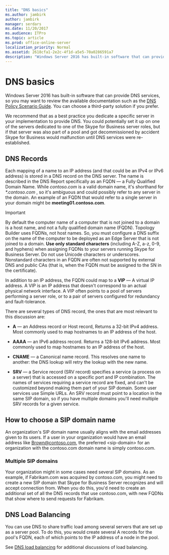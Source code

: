 ```yaml
---
title: "DNS basics"
ms.author: jambirk
author: jambirk
manager: serdars
ms.date: 11/20/2017
ms.audience: ITPro
ms.topic: article
ms.prod: office-online-server
localization_priority: Normal
ms.assetid: 2618cfa1-2e2c-4f1d-a5e5-70a0286591a7
description: "Windows Server 2016 has built-in software that can provide DNS services, so you may want to review the available documentation such as the DNS Policy Scenario Guide. You can choose a third-party solution if you prefer."
---
```


# DNS basics
 
Windows Server 2016 has built-in software that can provide DNS services, so you may want to review the available documentation such as the [DNS Policy Scenario Guide](https://docs.microsoft.com/en-us/windows-server/networking/dns/deploy/dns-policy-scenario-guide). You can choose a third-party solution if you prefer.
  
We recommend that as a best practice you dedicate a specific server in your implementation to provide DNS. You could potentially set it up on one of the servers dedicated to one of the Skype for Business server roles, but if that server was also part of a pool and got decommissioned by accident Skype for Business would malfunction until DNS services were re-established.
  
## DNS Records

Each mapping of a name to an IP address (and that could be an IPv4 or IPv6 address) is stored in a DNS record on the DNS server. The name is described in the DNS Report specifically as an FQDN — a Fully Qualified Domain Name. While  *contoso.com*  is a valid domain name, it's shorthand for *\*.contoso.com*  , so it's ambiguous and could possibly refer to any server in the domain. An example of an FQDN that would refer to a single server in your domain might be **meeting01.contoso.com**.
  
> [!IMPORTANT]
> By default the computer name of a computer that is not joined to a domain is a host name, and not a fully qualified domain name (FQDN). Topology Builder uses FQDNs, not host names. So, you must configure a DNS suffix on the name of the computer to be deployed as an Edge Server that is not joined to a domain. **Use only standard characters** (including A-Z, a-z, 0-9, and hyphens) when assigning FQDNs to your servers running Skype for Business Server. Do not use Unicode characters or underscores. Nonstandard characters in an FQDN are often not supported by external DNS and public CAs (that is, when the FQDN must be assigned to the SN in the certificate).
  
In addition to an IP address, the FQDN could map to a **VIP** — A virtual IP address. A VIP is an IP address that doesn't correspond to an actual physical network interface. A VIP often points to a pool of servers performing a server role, or to a pair of servers configured for redundancy and fault-tolerance.
  
There are several types of DNS record, the ones that are most relevant to this discussion are: 
  
- **A** — an Address record or Host record, Returns a 32-bit IPv4 address. Most commonly used to map hostnames to an IP address of the host.
    
- **AAAA** — an IPv6 address record. Returns a 128-bit IPv6 address. Most commonly used to map hostnames to an IP address of the host.
    
- **CNAME** — a Canonical name record. This resolves one name to another: the DNS lookup will retry the lookup with the new name.
    
- **SRV** — a Service record (SRV record) specifies a service (a process on a server) that is accessed on a specific port and IP combination. The names of services requiring a service record are fixed, and can't be customized beyond making them part of your SIP domain. Some user services use Simple URLs. An SRV record must point to a location in the same SIP domain, so if you have multiple domains you'll need multiple SRV records for a given service.
    
## How to choose a SIP domain name
<a name="BK_NameSIP"> </a>

An organization's SIP domain name usually aligns with the email addresses given to its users. If a user in your organization would have an email address like Brown@contoso.com, the preferred \<sip-domain\> for an organization with the contoso.com domain name is simply contoso.com.
  
### Multiple SIP domains

 Your organization might in some cases need several SIP domains. As an example, if Fabrikam.com was acquired by contoso.com, you might need to create a new SIP domain that Skype for Business Server recognizes and will accept connection from. When you do this, you'd need to create an additional set of all the DNS records that use contoso.com, with new FQDNs that show where to send requests for Fabrikam.
  
## DNS Load Balancing
<a name="BK_NameSIP"> </a>

You can use DNS to share traffic load among several servers that are set up as a server pool. To do this, you would create several A records for the pool's FQDN, each of which points to the IP address of a node in the pool.
  
See [DNS load balancing](../../plan-your-deployment/edge-server-deployments/advanced-edge-server-dns.md#DNSLB) for additional discussions of load balancing.
  

